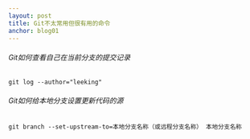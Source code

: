 ```yaml
---
layout: post
title: Git不太常用但很有用的命令
anchor: blog01
---  
```


###### Git如何查看自己在当前分支的提交记录
`git log --author="leeking"`  

###### Git如何给本地分支设置更新代码的源
`git branch --set-upstream-to=本地分支名称（或远程分支名称） 本地分支名称`
